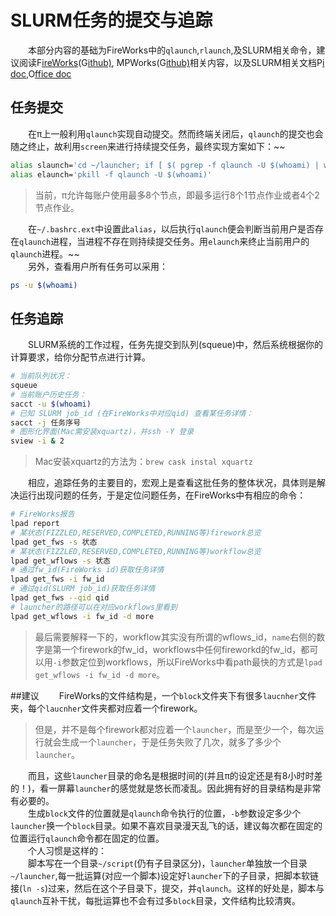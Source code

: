 # SLURM任务的提交与追踪
　　本部分内容的基础为FireWorks中的`qlaunch`,`rlaunch`,及SLURM相关命令，建议阅读F[ireWorks](https://pythonhosted.org/FireWorks/)(G[ithub)](https://github.com/materialsproject/fireworks), MPWorks(G[ithub)](https://github.com/materialsproject/MPWorks)相关内容，以及SLURM相关文档P[i doc](http://pi.sjtu.edu.cn/doc/slurm/),O[ffice doc](http://slurm.schedmd.com/documentation.html)
## 任务提交
　　在π上一般利用`qlaunch`实现自动提交。然而终端关闭后，`qlaunch`的提交也会随之终止，故利用`screen`来进行持续提交任务，最终实现方案如下：~~
```sh
alias slaunch='cd ~/launcher; if [ $( pgrep -f qlaunch -U $(whoami) | wc -l ) -eq 0 ]; then screen qlaunch -r rapidfire --nlaunches infinite -m 4 --sleep 30 -b 10000 & fi'
alias elaunch='pkill -f qlaunch -U $(whoami)'
```

>当前，π允许每账户使用最多8个节点，即最多运行8个1节点作业或者4个2节点作业。

　　在`~/.bashrc.ext`中设置此`alias`，以后执行`qlaunch`便会判断当前用户是否存在`qlaunch`进程，当进程不存在则持续提交任务。用`elaunch`来终止当前用户的`qlaunch`进程。~~  
　　另外，查看用户所有任务可以采用：

```sh
ps -u $(whoami)
```
## 任务追踪
　　SLURM系统的工作过程，任务先提交到队列(squeue)中，然后系统根据你的计算要求，给你分配节点进行计算。

```sh
# 当前队列状况：
squeue
# 当前账户历史任务：
sacct -u $(whoami)
# 已知 SLURM job_id (在FireWorks中对应qid) 查看某任务详情：
sacct -j 任务序号
# 图形化界面(Mac需安装xquartz)，并ssh -Y 登录
sview -i & 2
```
>Mac安装xquartz的方法为：`brew cask instal xquartz`

　　相应，追踪任务的主要目的，宏观上是查看这批任务的整体状况，具体则是解决运行出现问题的任务，于是定位问题任务，在FireWorks中有相应的命令：

```sh
# FireWorks报告
lpad report
# 某状态(FIZZLED,RESERVED,COMPLETED,RUNNING等)firework总览
lpad get_fws -s 状态
# 某状态(FIZZLED,RESERVED,COMPLETED,RUNNING等)workflow总览
lpad get_wflows -s 状态
# 通过fw_id(FireWorks id)获取任务详情
lpad get_fws -i fw_id
# 通过qid(SLURM job_id)获取任务详情
lpad get_fws --qid qid
# launcher的路径可以在对应workflows里看到
lpad get_wflows -i fw_id -d more
```
>最后需要解释一下的，workflow其实没有所谓的wflows\_id，`name`右侧的数字是第一个firework的fw\_id，workflows中任何fireworkd的fw_id，都可以用`-i`参数定位到workflows，所以FireWorks中看path最快的方式是`lpad get_wflows -i fw_id -d more`。

##建议
　　FireWorks的文件结构是，一个`block`文件夹下有很多`laucnher`文件夹，每个`laucnher`文件夹都对应着一个firework。
>但是，并不是每个firework都对应着一个`launcher`，而是至少一个，每次运行就会生成一个`launcher`，于是任务失败了几次，就多了多少个`launcher`。

　　而且，这些`launcher`目录的命名是根据时间的(并且π的设定还是有8小时时差的！)，看一屏幕`launcher`的感觉就是悠长而凌乱。因此拥有好的目录结构是非常有必要的。  
　　生成`block`文件的位置就是`qlaunch`命令执行的位置，`-b`参数设定多少个`launcher`换一个`block`目录。如果不喜欢目录漫天乱飞的话，建议每次都在固定的位置运行`qlaunch`命令都在固定的位置。  
　　个人习惯是这样的：  
　　脚本写在一个目录`~/script`(仍有子目录区分)，`launcher`单独放一个目录`~/launcher`,每一批运算(对应一个脚本)设定好`launcher`下的子目录，把脚本软链接(`ln -s`)过来，然后在这个子目录下，提交，并`qlaunch`。这样的好处是，脚本与`qlaunch`互补干扰，每批运算也不会有过多`block`目录，文件结构比较清爽。
